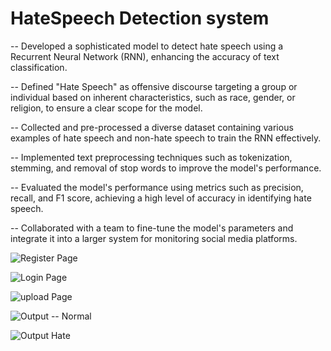 # HateSpeech Detection system

-- Developed a sophisticated model to detect hate speech using a Recurrent Neural Network (RNN), enhancing the accuracy of text classification.

-- Defined "Hate Speech" as offensive discourse targeting a group or individual based on inherent characteristics, such as race, gender, or religion, to ensure a clear scope for the model.

-- Collected and pre-processed a diverse dataset containing various examples of hate speech and non-hate speech to train the RNN effectively.

-- Implemented text preprocessing techniques such as tokenization, stemming, and removal of stop words to improve the model's performance.

-- Evaluated the model's performance using metrics such as precision, recall, and F1 score, achieving a high level of accuracy in identifying hate speech.

-- Collaborated with a team to fine-tune the model's parameters and integrate it into a larger system for monitoring social media platforms.


![Register Page](https://github.com/user-attachments/assets/36773e80-d9ce-4bf9-91c5-a5ca7249c63c)



![Login Page](https://github.com/user-attachments/assets/895954b7-1d32-48ce-bdfe-f940eb887c05)



![upload Page](https://github.com/user-attachments/assets/d686af9c-e35c-4195-8376-e860bb422530)



![Output -- Normal](https://github.com/user-attachments/assets/59d727a8-7f14-44d8-b58b-78aefb812c93)



![Output Hate](https://github.com/user-attachments/assets/6e8c30a8-7cab-4a8a-bd0e-7fd7d975c07a)
